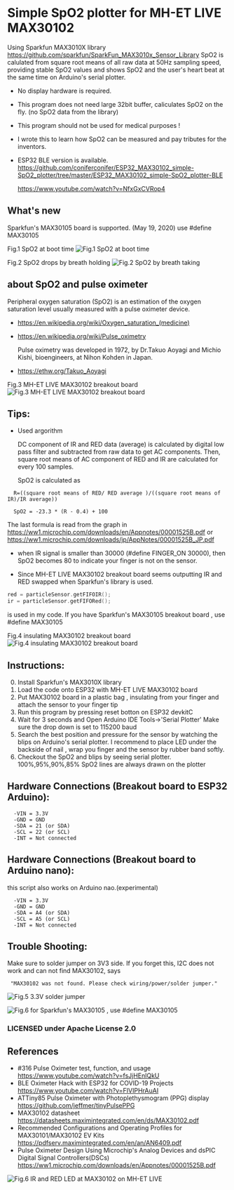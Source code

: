 
# Simple SpO2 plotter for MH-ET LIVE MAX30102
Using Sparkfun MAX3010X library
  https://github.com/sparkfun/SparkFun_MAX3010x_Sensor_Library
SpO2 is calulated from square root means of all raw data at 50Hz sampling speed, providing stable SpO2 values and
shows SpO2 and the user's heart beat at the same time on Arduino's serial plotter.
- No display hardware is required.
- This program does not need large 32bit buffer, caliculates SpO2 on the fly. (no SpO2 data from the library)
- This program should not be used for medical purposes !
- I wrote this to learn how SpO2 can be measured and pay tributes for the inventors.
- ESP32 BLE version is available. 
  https://github.com/coniferconifer/ESP32_MAX30102_simple-SpO2_plotter/tree/master/ESP32_MAX30102_simple-SpO2_plotter-BLE

  https://www.youtube.com/watch?v=NfxGxCVRop4

## What's new
 Sparkfun's MAX30105 board is supported. (May 19, 2020)
 use #define MAX30105
   
Fig.1 SpO2 at boot time
![Fig.1 SpO2 at boot time](fingerOffOn.png)

Fig.2 SpO2 drops by breath holding
![Fig.2 SpO2 by breath taking](stopBreath.png)

## about SpO2 and pulse oximeter
  Peripheral oxygen saturation (SpO2) is an estimation of the oxygen saturation level usually measured with a pulse oximeter device.
- https://en.wikipedia.org/wiki/Oxygen_saturation_(medicine)
- https://en.wikipedia.org/wiki/Pulse_oximetry

  Pulse oximetry was developed in 1972, by Dr.Takuo Aoyagi and Michio Kishi, bioengineers, at Nihon Kohden in Japan.

- https://ethw.org/Takuo_Aoyagi

Fig.3 MH-ET LIVE MAX30102 breakout board
![Fig.3 MH-ET LIVE MAX30102 breakout board](MH-ET_LIVE_MAX30102.jpg)

## Tips:
- Used argorithm

  DC component of IR and RED data (average) is calculated by digital low pass filter and subtracted from raw data to get AC components.
  Then, square root means of AC component of RED and IR are calculated for every 100 samples.

  SpO2 is calculated as 
```  
  R=((square root means of RED/ RED average )/((square root means of IR)/IR average)) 
  
  SpO2 = -23.3 * (R - 0.4) + 100
```  
  The last formula is read from the graph in https://ww1.microchip.com/downloads/en/Appnotes/00001525B.pdf
  or https://ww1.microchip.com/downloads/jp/AppNotes/00001525B_JP.pdf
  
  
  

- when IR signal is smaller than 30000 (#define FINGER_ON 30000), then SpO2 becomes 80 to indicate your finger is not on the sensor.

- Since MH-ET LIVE MAX30102 breakout board seems outputting IR and RED swapped when Sparkfun's library is used.
```C
red = particleSensor.getFIFOIR();
ir = particleSensor.getFIFORed();
```
  is used in my code. If you have Sparkfun's MAX30105 breakout board , use #define MAX30105
  
Fig.4 insulating MAX30102 breakout board  
![Fig.4 insulating MAX30102 breakout board](insulation.jpg)


## Instructions:

  0) Install Sparkfun's MAX3010X library
  1) Load the code onto ESP32 with MH-ET LIVE MAX30102 board
  2) Put MAX30102 board in a plastic bag , insulating from your finger
     and attach the sensor to your finger tip
  3) Run this program by pressing reset botton on ESP32 devkitC
  4) Wait for 3 seconds and Open Arduino IDE Tools->'Serial Plotter'
     Make sure the drop down is set to 115200 baud
  5) Search the best position and pressure for the sensor by watching
     the blips on Arduino's serial plotter.
     I recommend to place LED under the backside of nail , wrap you
     finger and the sensor by rubber band softly.
  6) Checkout the SpO2 and blips by seeing serial plotter.
     100%,95%,90%,85% SpO2 lines are always drawn on the plotter

## Hardware Connections (Breakout board to ESP32 Arduino):
```
  -VIN = 3.3V
  -GND = GND
  -SDA = 21 (or SDA)
  -SCL = 22 (or SCL)
  -INT = Not connected
```  

## Hardware Connections (Breakout board to Arduino nano): 
  this script also works on Arduino nao.(experimental)
```
  -VIN = 3.3V 
  -GND = GND
  -SDA = A4 (or SDA)
  -SCL = A5 (or SCL)
  -INT = Not connected
```
## Trouble Shooting:
  Make sure to solder jumper on 3V3 side. 
  If you forget this, I2C does not work and can not find MAX30102, 
  says
```
 "MAX30102 was not found. Please check wiring/power/solder jumper."
```
  
![Fig.5 3.3V solder jumper](SolderJumper.jpg)

![Fig.6 for Sparkfun's MAX30105 , use #define MAX30105 ](MAX30105.jps)

### LICENSED under Apache License 2.0

## References
- #316 Pulse Oximeter test, function, and usage
  https://www.youtube.com/watch?v=fsJjHEnlQkU
- BLE Oximeter Hack with ESP32 for COVID-19 Projects
  https://www.youtube.com/watch?v=FIVIPHrAuAI
- ATTiny85 Pulse Oximeter with Photoplethysmogram (PPG) display
  https://github.com/jeffmer/tinyPulsePPG
- MAX30102 datasheet
  https://datasheets.maximintegrated.com/en/ds/MAX30102.pdf
- Recommended Configurations and Operating Profiles
  for MAX30101/MAX30102 EV Kits
  https://pdfserv.maximintegrated.com/en/an/AN6409.pdf
- Pulse Oximeter Design Using Microchip's Analog Devices and dsPIC Digital Signal Controllers(DSCs)
  https://ww1.microchip.com/downloads/en/Appnotes/00001525B.pdf

![Fig.6 IR and RED LED at MAX30102 on MH-ET LIVE](MAX30102onMH-ET_LIVE.jpg)  
